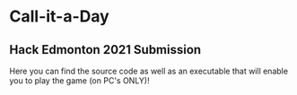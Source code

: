 # Call-it-a-Day

## Hack Edmonton 2021 Submission
Here you can find the source code as well as an executable that will enable you to play the game (on PC's ONLY)!
